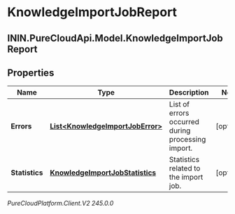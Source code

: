 # KnowledgeImportJobReport

## ININ.PureCloudApi.Model.KnowledgeImportJobReport

## Properties

|Name | Type | Description | Notes|
|------------ | ------------- | ------------- | -------------|
| **Errors** | [**List&lt;KnowledgeImportJobError&gt;**](KnowledgeImportJobError) | List of errors occurred during processing import. | [optional] |
| **Statistics** | [**KnowledgeImportJobStatistics**](KnowledgeImportJobStatistics) | Statistics related to the import job. | [optional] |



_PureCloudPlatform.Client.V2 245.0.0_
